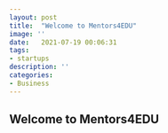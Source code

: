 ```yaml
---
layout: post
title:  "Welcome to Mentors4EDU"
image: ''
date:   2021-07-19 00:06:31
tags:
- startups
description: ''
categories:
- Business 
---
```


## Welcome to Mentors4EDU
